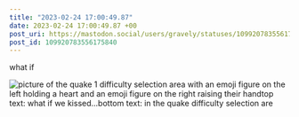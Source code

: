 ```yaml
---
title: "2023-02-24 17:00:49.87"
date: 2023-02-24 17:00:49.87 +00
post_uri: https://mastodon.social/users/gravely/statuses/109920783556175840
post_id: 109920783556175840
---
```

what if


![picture of the quake 1 difficulty selection area with an emoji figure on the left holding a heart and an emoji figure on the right raising their handtop text: what if we kissed...bottom text: in the quake difficulty selection are](/images/109920783304170027.jpeg)

